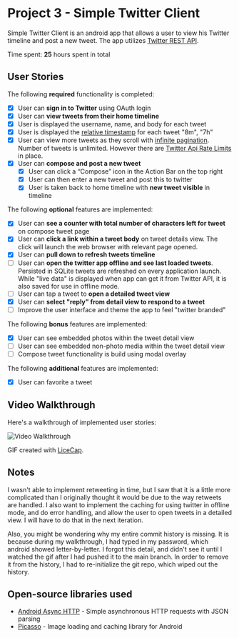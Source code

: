 # Project 3 - Simple Twitter Client

Simple Twitter Client is an android app that allows a user to view his Twitter timeline and post a new tweet. The app utilizes [Twitter REST API](https://dev.twitter.com/rest/public).

Time spent: **25** hours spent in total

## User Stories

The following **required** functionality is completed:

* [x]	User can **sign in to Twitter** using OAuth login
* [x]	User can **view tweets from their home timeline**
  * [x] User is displayed the username, name, and body for each tweet
  * [x] User is displayed the [relative timestamp](https://gist.github.com/nesquena/f786232f5ef72f6e10a7) for each tweet "8m", "7h"
  * [x] User can view more tweets as they scroll with [infinite pagination](http://guides.codepath.com/android/Endless-Scrolling-with-AdapterViews). Number of tweets is unlimited.
    However there are [Twitter Api Rate Limits](https://dev.twitter.com/rest/public/rate-limiting) in place.
* [x] User can **compose and post a new tweet**
  * [x] User can click a “Compose” icon in the Action Bar on the top right
  * [x] User can then enter a new tweet and post this to twitter
  * [x] User is taken back to home timeline with **new tweet visible** in timeline

The following **optional** features are implemented:

* [x] User can **see a counter with total number of characters left for tweet** on compose tweet page
* [x] User can **click a link within a tweet body** on tweet details view. The click will launch the web browser with relevant page opened.
* [x] User can **pull down to refresh tweets timeline**
* [ ] User can **open the twitter app offline and see last loaded tweets**. Persisted in SQLite tweets are refreshed on every application launch. While "live data" is displayed when app can get it from Twitter API, it is also saved for use in offline mode.
* [ ] User can tap a tweet to **open a detailed tweet view**
* [x] User can **select "reply" from detail view to respond to a tweet**
* [ ] Improve the user interface and theme the app to feel "twitter branded"

The following **bonus** features are implemented:

* [x] User can see embedded photos within the tweet detail view
* [ ] User can see embedded non-photo media within the tweet detail view
* [ ] Compose tweet functionality is build using modal overlay

The following **additional** features are implemented:

* [x] User can favorite a tweet

## Video Walkthrough 

Here's a walkthrough of implemented user stories:

![Video Walkthrough](SimpleTwitterClientWalkthrough.gif)

GIF created with [LiceCap](http://www.cockos.com/licecap/).

## Notes

I wasn't able to implement retweeting in time, but I saw that it is a little more complicated than I originally thought it would be due to the way retweets are handled. I also want to implement the caching for using twitter in offline mode, and do error handling, and allow the user to open tweets in a detailed view. I will have to do that in the next iteration.

Also, you might be wondering why my entire commit history is missing. It is because during my walkthrough, I had typed in my password, which android showed letter-by-letter. I forgot this detail, and didn't see it until I watched the gif after I had pushed it to the main branch. In order to remove it from the history, I had to re-initialize the git repo, which wiped out the history.

## Open-source libraries used

- [Android Async HTTP](https://github.com/loopj/android-async-http) - Simple asynchronous HTTP requests with JSON parsing
- [Picasso](http://square.github.io/picasso/) - Image loading and caching library for Android
